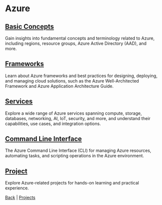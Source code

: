 # Azure

## [Basic Concepts](basic_concepts/basic_concept.md)

Gain insights into fundamental concepts and terminology related to Azure, including regions, resource groups, Azure Active Directory (AAD), and more.

## [Frameworks](framework/framework.md)

Learn about Azure frameworks and best practices for designing, deploying, and managing cloud solutions, such as the Azure Well-Architected Framework and Azure Application Architecture Guide.

## [Services](services/services.md)
Explore a wide range of Azure services spanning compute, storage, databases, networking, AI, IoT, security, and more, and understand their capabilities, use cases, and integration options.

## [Command Line Interface](azure_cli/azure_cli.md)
The Azure Command Line Interface (CLI) for managing Azure resources, automating tasks, and scripting operations in the Azure environment.

## [Project](../projects/azure/azure.md)
Explore Azure-related projects for hands-on learning and practical experience.

[Back](../cloud.md) | [Projects](../projects/projects.md)